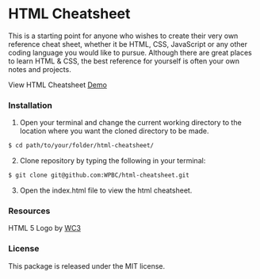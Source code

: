 # HTML Cheatsheet

This is a starting point for anyone who wishes to create their very own reference cheat sheet, whether it be HTML, CSS, JavaScript or any other coding language you would like to pursue. Although there are great places to learn HTML & CSS, the best reference for yourself is often your own notes and projects.

View HTML Cheatsheet [Demo](https://wpbc.github.io/html-cheatsheet/)

### Installation

1. Open your terminal and change the current working directory to the location where you want the cloned directory to be made.

```bash
$ cd path/to/your/folder/html-cheatsheet/
```

2. Clone repository by typing the following in your terminal:

```bash
$ git clone git@github.com:WPBC/html-cheatsheet.git
```

3. Open the index.html file to view the html cheatsheet.


### Resources

HTML 5 Logo by [WC3](https://www.w3.org/)

### License

This package is released under the MIT license.